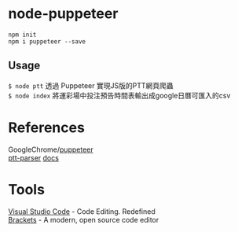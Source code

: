# node-puppeteer 


`npm init`  
`npm i puppeteer --save`  

## Usage  

`$ node ptt` 透過 Puppeteer 實現JS版的PTT網頁爬蟲  
`$ node index` 將運彩場中投注預告時間表輸出成google日曆可匯入的csv  

# References

GoogleChrome/[puppeteer](https://github.com/GoogleChrome/puppeteer)    
[ptt-parser](https://www.npmjs.com/package/ptt-parser)  [docs](https://medium.com/@realdennis/crawler-%E4%BD%BF%E7%94%A8puppeteer%E7%88%AC%E5%8F%96ptt%E7%9A%84%E7%B6%B2%E9%A0%81-1684568f6cb4) 


# Tools

[Visual Studio Code](https://code.visualstudio.com/) - Code Editing. Redefined  
[Brackets](http://brackets.io/) - A modern, open source code editor  